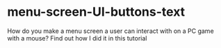 # menu-screen-UI-buttons-text
How do you make a menu screen a user can interact with on a PC game with a mouse? Find out how I did it in this tutorial
